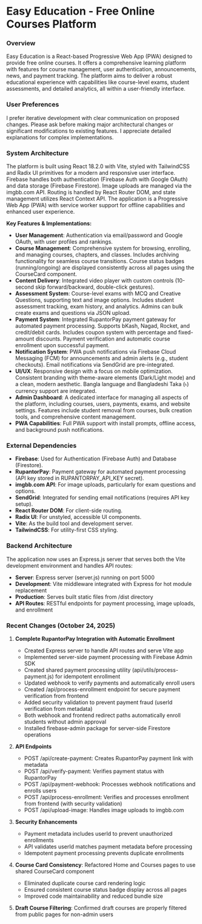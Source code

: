 # Easy Education - Free Online Courses Platform

### Overview
Easy Education is a React-based Progressive Web App (PWA) designed to provide free online courses. It offers a comprehensive learning platform with features for course management, user authentication, announcements, news, and payment tracking. The platform aims to deliver a robust educational experience with capabilities like course-level exams, student assessments, and detailed analytics, all within a user-friendly interface.

### User Preferences
I prefer iterative development with clear communication on proposed changes. Please ask before making major architectural changes or significant modifications to existing features. I appreciate detailed explanations for complex implementations.

### System Architecture
The platform is built using React 18.2.0 with Vite, styled with TailwindCSS and Radix UI primitives for a modern and responsive user interface. Firebase handles both authentication (Firebase Auth with Google OAuth) and data storage (Firebase Firestore). Image uploads are managed via the imgbb.com API. Routing is handled by React Router DOM, and state management utilizes React Context API. The application is a Progressive Web App (PWA) with service worker support for offline capabilities and enhanced user experience.

**Key Features & Implementations:**
- **User Management**: Authentication via email/password and Google OAuth, with user profiles and rankings.
- **Course Management**: Comprehensive system for browsing, enrolling, and managing courses, chapters, and classes. Includes archiving functionality for seamless course transitions. Course status badges (running/ongoing) are displayed consistently across all pages using the CourseCard component.
- **Content Delivery**: Integrated video player with custom controls (10-second skip forward/backward, double-click gestures).
- **Assessment System**: Course-level exams with MCQ and Creative Questions, supporting text and image options. Includes student assessment tracking, exam history, and analytics. Admins can bulk create exams and questions via JSON upload.
- **Payment System**: Integrated RupantorPay payment gateway for automated payment processing. Supports bKash, Nagad, Rocket, and credit/debit cards. Includes coupon system with percentage and fixed-amount discounts. Payment verification and automatic course enrollment upon successful payment.
- **Notification System**: PWA push notifications via Firebase Cloud Messaging (FCM) for announcements and admin alerts (e.g., student checkouts). Email notifications via SendGrid are pre-integrated.
- **UI/UX**: Responsive design with a focus on mobile optimization. Consistent branding with theme-aware elements (Dark/Light mode) and a clean, modern aesthetic. Bangla language and Bangladeshi Taka (৳) currency support are integrated.
- **Admin Dashboard**: A dedicated interface for managing all aspects of the platform, including courses, users, payments, exams, and website settings. Features include student removal from courses, bulk creation tools, and comprehensive content management.
- **PWA Capabilities**: Full PWA support with install prompts, offline access, and background push notifications.

### External Dependencies
- **Firebase**: Used for Authentication (Firebase Auth) and Database (Firestore).
- **RupantorPay**: Payment gateway for automated payment processing (API key stored in RUPANTORPAY_API_KEY secret).
- **imgbb.com API**: For image uploads, particularly for exam questions and options.
- **SendGrid**: Integrated for sending email notifications (requires API key setup).
- **React Router DOM**: For client-side routing.
- **Radix UI**: For unstyled, accessible UI components.
- **Vite**: As the build tool and development server.
- **TailwindCSS**: For utility-first CSS styling.

### Backend Architecture
The application now uses an Express.js server that serves both the Vite development environment and handles API routes:
- **Server**: Express server (server.js) running on port 5000
- **Development**: Vite middleware integrated with Express for hot module replacement
- **Production**: Serves built static files from /dist directory
- **API Routes**: RESTful endpoints for payment processing, image uploads, and enrollment

### Recent Changes (October 24, 2025)
1. **Complete RupantorPay Integration with Automatic Enrollment**
   - Created Express server to handle API routes and serve Vite app
   - Implemented server-side payment processing with Firebase Admin SDK
   - Created shared payment processing utility (api/utils/process-payment.js) for idempotent enrollment
   - Updated webhook to verify payments and automatically enroll users
   - Created /api/process-enrollment endpoint for secure payment verification from frontend
   - Added security validation to prevent payment fraud (userId verification from metadata)
   - Both webhook and frontend redirect paths automatically enroll students without admin approval
   - Installed firebase-admin package for server-side Firestore operations

2. **API Endpoints**
   - POST /api/create-payment: Creates RupantorPay payment link with metadata
   - POST /api/verify-payment: Verifies payment status with RupantorPay
   - POST /api/payment-webhook: Processes webhook notifications and enrolls users
   - POST /api/process-enrollment: Verifies and processes enrollment from frontend (with security validation)
   - POST /api/upload-image: Handles image uploads to imgbb.com

3. **Security Enhancements**
   - Payment metadata includes userId to prevent unauthorized enrollments
   - API validates userId matches payment metadata before processing
   - Idempotent payment processing prevents duplicate enrollments

4. **Course Card Consistency**: Refactored Home and Courses pages to use shared CourseCard component
   - Eliminated duplicate course card rendering logic
   - Ensured consistent course status badge display across all pages
   - Improved code maintainability and reduced bundle size

5. **Draft Course Filtering**: Confirmed draft courses are properly filtered from public pages for non-admin users
